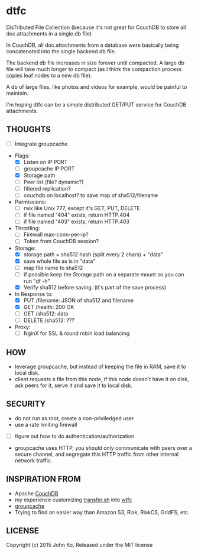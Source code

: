 # dtfc
DisTributed File Collection (because it's not great for CouchDB to store all doc.attachments in a single db file)

In CouchDB, all doc.attachments from a database were basically being concatenated into the single backend db file.

The backend db file increases in size forever until compacted. A large db file will take much longer to compact (as I think the compaction process copies leaf nodes to a new db file).

A db of large files, like photos and videos for example, would be painful to maintain.

I'm hoping dtfc can be a simple distributed GET/PUT service for CouchDB attachments.

## THOUGHTS

- [ ] Integrate groupcache
- Flags:
  - [x] Listen on IP:PORT
  - [ ] groupcache IP:PORT
  - [x] Storage path
  - [ ] Peer list (file? dynamic?)
  - [ ] filtered replication?
  - [ ] couchdb on localhost? to save map of sha512/filename
- Permissions:
  - [ ] rwx like Unix 777, except it's GET, PUT, DELETE
  - [ ] if file named "404" exists, return HTTP.404
  - [ ] if file named "403" exists, return HTTP.403
- Throttling:
  - [ ] Firewall max-conn-per-ip?
  - [ ] Token from CouchDB session?
- Storage:
  - [x] storage path + sha512 hash (split every 2 chars) + "data"
  - [x] save whole file as is in "data"
  - [ ] map file name to sha512
  - [ ] if possible keep the Storage path on a separate mount so you can run "df -h"
  - [x] Verify sha512 before saving. (it's part of the save process)
- In Response to:
  - [x] PUT /filename: JSON of sha512 and filename
  - [x] GET /health: 200 OK
  - [ ] GET /sha512: data
  - [ ] DELETE /sha512: ???
- Proxy:
  - [ ] NginX for SSL & round robin load balancing

## HOW

- leverage groupcache, but instead of keeping the file in RAM, save it to local disk.
- client requests a file from this node, if this node doesn't have it on disk, ask peers for it, serve it and save it to local disk.

## SECURITY

- do not run as root, create a non-priviledged user
- use a rate limiting firewall
- [ ] figure out how to do authentication/authorization
- groupcache uses HTTP, you should only communicate with peers over a secure channel, and segregate this HTTP traffic from other internal network traffic.

## INSPIRATION FROM

- Apache [CouchDB](http://couchdb.apache.org/)
- my experience customizing [transfer.sh](https://transfer.sh/) into [wtfc](https://github.com/johnko/wtfc/)
- [groupcache](https://github.com/golang/groupcache)
- Trying to find an easier way than Amazon S3, Riak, RiakCS, GridFS, etc.

## LICENSE

Copyright (c) 2015 John Ko, Released under the MIT license
